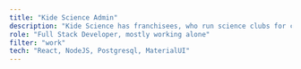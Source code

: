 ```yaml
---
title: "Kide Science Admin"
description: "Kide Science has franchisees, who run science clubs for children. They need an admin-interface, where they can e.g. add clubs. When I started working at Kide Science, I continued developing this platform."
role: "Full Stack Developer, mostly working alone"
filter: "work"
tech: "React, NodeJS, Postgresql, MaterialUI"
---
```

